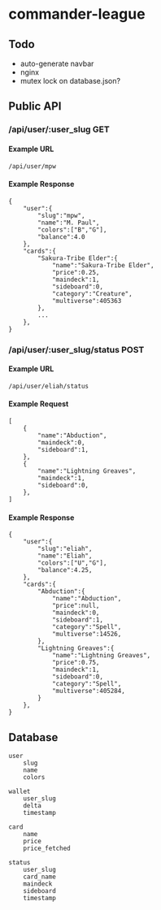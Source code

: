 # commander-league

## Todo

 - auto-generate navbar
 - nginx
 - mutex lock on database.json?

## Public API

### /api/user/:user_slug GET

#### Example URL

`/api/user/mpw`

#### Example Response

```
{
    "user":{
        "slug":"mpw",
        "name":"M. Paul",
        "colors":["B","G"],
        "balance":4.0
    },
    "cards":{
        "Sakura-Tribe Elder":{
            "name":"Sakura-Tribe Elder",
            "price":0.25,
            "maindeck":1,
            "sideboard":0,
            "category":"Creature",
            "multiverse":405363
        },
        ...
    },
}
```

### /api/user/:user_slug/status POST

#### Example URL

`/api/user/eliah/status`

#### Example Request

```
[
    {
        "name":"Abduction",
        "maindeck":0,
        "sideboard":1,
    },
    {
        "name":"Lightning Greaves",
        "maindeck":1,
        "sideboard":0,
    },
]   
```

#### Example Response
```
{
    "user":{
        "slug":"eliah",
        "name":"Eliah",
        "colors":["U","G"],
        "balance":4.25,
    },
    "cards":{
        "Abduction":{
            "name":"Abduction",
            "price":null,
            "maindeck":0,
            "sideboard":1,
            "category":"Spell",
            "multiverse":14526,
        },
        "Lightning Greaves":{
            "name":"Lightning Greaves",
            "price":0.75,
            "maindeck":1,
            "sideboard":0,
            "category":"Spell",
            "multiverse":405284,
        }
    },
}
```

## Database

```
user
    slug
    name
    colors 

wallet
    user_slug
    delta
    timestamp

card
    name
    price
    price_fetched

status
    user_slug
    card_name
    maindeck
    sideboard
    timestamp
```
